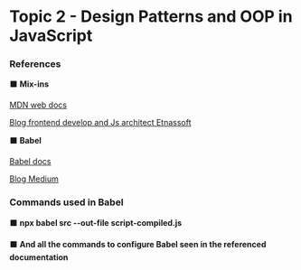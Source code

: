 # Topic 2 - Design Patterns and OOP in JavaScript


### References

:black_large_square: **Mix-ins**

[MDN web docs](https://developer.mozilla.org/es/docs/Web/JavaScript/Referencia/Classes)

[Blog frontend develop and Js architect Etnassoft](http://www.etnassoft.com/2016/12/12/los-mixins-en-la-programacion-orientada-a-objetos-moderna-en-es6/)


:black_large_square: **Babel**

[Babel docs](https://babeljs.io/docs/en/)

[Blog Medium](https://medium.com/@SunnyB/how-to-convert-es6-into-es5-using-babel-1b533d31a169)

### Commands used in Babel

:black_large_square: **npx babel src --out-file script-compiled.js**

:black_large_square: 
**And all the commands to configure Babel seen in the referenced documentation**